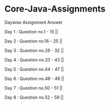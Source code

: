 # Core-Java-Assignments
Daywise Assignment Answer

Day 1 : Question no.1 - 15 ||

Day 2 : Question no.16 - 25 ||

Day 3 : Question no.26 - 32 ||

Day 4 : Question no.33 - 43 ||

Day 5 : Question no.44 - 47 ||

Day 6 : Question no.48 - 49 ||

Day 7 : Question no.50 - 51 || 

Day 8 : Question no.52 - 59 || 
